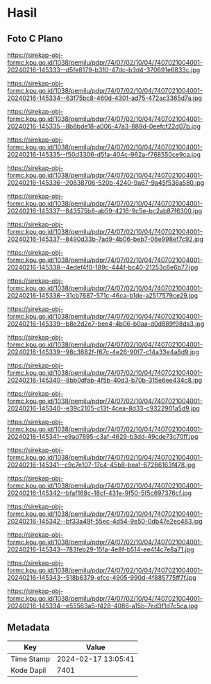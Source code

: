 # Hasil

## Foto C Plano

https://sirekap-obj-formc.kpu.go.id/1038/pemilu/pdpr/74/07/02/10/04/7407021004001-20240216-145333--d5fe8179-b310-47dc-b3d4-370691e6833c.jpg

https://sirekap-obj-formc.kpu.go.id/1038/pemilu/pdpr/74/07/02/10/04/7407021004001-20240216-145334--63f75bc8-460d-4301-ad75-472ac3365d7a.jpg

https://sirekap-obj-formc.kpu.go.id/1038/pemilu/pdpr/74/07/02/10/04/7407021004001-20240216-145335--8b8bde18-a006-47a3-889d-0eefcf22d07b.jpg

https://sirekap-obj-formc.kpu.go.id/1038/pemilu/pdpr/74/07/02/10/04/7407021004001-20240216-145335--f50d3306-d5fa-404c-962a-f768550ce9ca.jpg

https://sirekap-obj-formc.kpu.go.id/1038/pemilu/pdpr/74/07/02/10/04/7407021004001-20240216-145336--20838706-520b-4240-9a67-9a45f536a580.jpg

https://sirekap-obj-formc.kpu.go.id/1038/pemilu/pdpr/74/07/02/10/04/7407021004001-20240216-145337--843575b8-ab59-4216-9c5e-bc2ab87f6300.jpg

https://sirekap-obj-formc.kpu.go.id/1038/pemilu/pdpr/74/07/02/10/04/7407021004001-20240216-145337--8490d33b-7ad9-4b06-beb7-06e998ef7c92.jpg

https://sirekap-obj-formc.kpu.go.id/1038/pemilu/pdpr/74/07/02/10/04/7407021004001-20240216-145338--4edef4f0-189c-444f-bc40-21253c6e6b77.jpg

https://sirekap-obj-formc.kpu.go.id/1038/pemilu/pdpr/74/07/02/10/04/7407021004001-20240216-145338--31cb7687-571c-46ca-b1de-a2517579ce29.jpg

https://sirekap-obj-formc.kpu.go.id/1038/pemilu/pdpr/74/07/02/10/04/7407021004001-20240216-145339--b8e2d2e7-bee4-4b06-b0aa-d0d889f98da3.jpg

https://sirekap-obj-formc.kpu.go.id/1038/pemilu/pdpr/74/07/02/10/04/7407021004001-20240216-145339--98c3682f-f67c-4e26-90f7-c14a33e4a8d9.jpg

https://sirekap-obj-formc.kpu.go.id/1038/pemilu/pdpr/74/07/02/10/04/7407021004001-20240216-145340--8bb0dfab-4f5b-40d3-b70b-315e6ee434c8.jpg

https://sirekap-obj-formc.kpu.go.id/1038/pemilu/pdpr/74/07/02/10/04/7407021004001-20240216-145340--e39c2105-c13f-4cea-8d33-c9322901a5d9.jpg

https://sirekap-obj-formc.kpu.go.id/1038/pemilu/pdpr/74/07/02/10/04/7407021004001-20240216-145341--e9ad7695-c3af-4629-b3dd-49cde73c70ff.jpg

https://sirekap-obj-formc.kpu.go.id/1038/pemilu/pdpr/74/07/02/10/04/7407021004001-20240216-145341--c9c7e107-17c4-45b8-bea1-67266163f478.jpg

https://sirekap-obj-formc.kpu.go.id/1038/pemilu/pdpr/74/07/02/10/04/7407021004001-20240216-145342--bfaf168c-18cf-431e-9f50-5f5c697376cf.jpg

https://sirekap-obj-formc.kpu.go.id/1038/pemilu/pdpr/74/07/02/10/04/7407021004001-20240216-145342--bf33a49f-55ec-4d54-9e50-0db47e2ec483.jpg

https://sirekap-obj-formc.kpu.go.id/1038/pemilu/pdpr/74/07/02/10/04/7407021004001-20240216-145343--783feb29-15fa-4e8f-b514-ee4f4c7e8a71.jpg

https://sirekap-obj-formc.kpu.go.id/1038/pemilu/pdpr/74/07/02/10/04/7407021004001-20240216-145343--518b6379-efcc-4905-990d-4f885775ff7f.jpg

https://sirekap-obj-formc.kpu.go.id/1038/pemilu/pdpr/74/07/02/10/04/7407021004001-20240216-145334--e55563a5-f428-4086-a15b-7ed3f1d7c5ca.jpg


## Metadata

| Key        | Value               |
| ---------- | ------------------- |
| Time Stamp | 2024-02-17 13:05:41 |
| Kode Dapil | 7401                |



